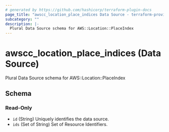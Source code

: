 ```yaml
---
# generated by https://github.com/hashicorp/terraform-plugin-docs
page_title: "awscc_location_place_indices Data Source - terraform-provider-awscc"
subcategory: ""
description: |-
  Plural Data Source schema for AWS::Location::PlaceIndex
---
```


# awscc_location_place_indices (Data Source)

Plural Data Source schema for AWS::Location::PlaceIndex



<!-- schema generated by tfplugindocs -->
## Schema

### Read-Only

- `id` (String) Uniquely identifies the data source.
- `ids` (Set of String) Set of Resource Identifiers.
